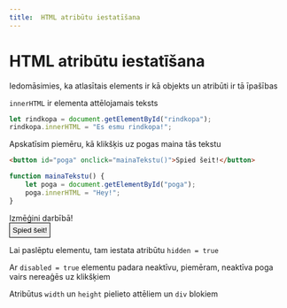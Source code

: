 ```yaml
---
title:  HTML atribūtu iestatīšana
---
```


# HTML atribūtu iestatīšana

Iedomāsimies, ka atlasītais elements ir kā objekts un atribūti ir tā īpašības

`innerHTML` ir elementa attēlojamais teksts

~~~js
let rindkopa = document.getElementById("rindkopa");
rindkopa.innerHTML = "Es esmu rindkopa!";
~~~

Apskatīsim piemēru, kā klikšķis uz pogas maina tās tekstu

~~~html
<button id="poga" onclick="mainaTekstu()">Spied šeit!</button>
~~~

~~~js
function mainaTekstu() {
    let poga = document.getElementById("poga");
    poga.innerHTML = "Hey!";
}
~~~

Izmēģini darbībā!  
<button style="padding:5px; border:1px solid black;" id="poga" onclick="let poga = document.getElementById('poga'); poga.innerHTML = 'Hey!';">Spied šeit!</button>

Lai paslēptu elementu, tam iestata atribūtu `hidden = true`

Ar `disabled = true` elementu padara neaktīvu, piemēram, neaktīva poga vairs nereaģēs uz klikšķiem

Atribūtus `width` un `height` pielieto attēliem un `div` blokiem